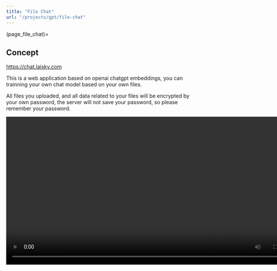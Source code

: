 ```yaml
---
title: "File Chat"
url: "/projects/gpt/file-chat"
---
```


(page_file_chat)=

## Concept

<https://chat.laisky.com>

This is a web application based on openai chatgpt embeddings,
you can trainning your own chat model based on your own files.

All files you uploaded, and all data related to your files will be encrypted by your own password,
the server will not save your password, so please remember your password.


<video src="https://s3.laisky.com/uploads/2023/07/private-knowledge-base.mp4" controls autoplay width="800">
  <p>Your browser does not support the video tag</p>
  <p>open <a href="https://s3.laisky.com/uploads/2023/07/private-knowledge-base.mp4">https://s3.laisky.com/uploads/2023/07/private-knowledge-base.mp4</a></p>
</video>
